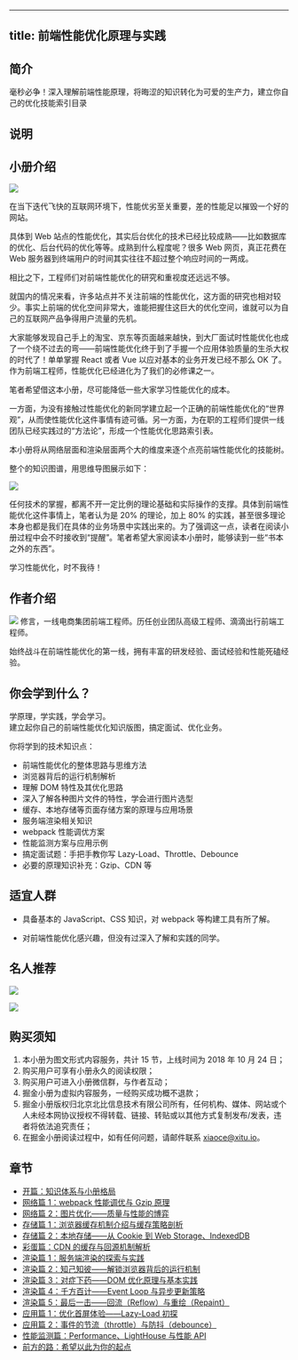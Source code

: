 
---
title: 前端性能优化原理与实践
---

## 简介
毫秒必争！深入理解前端性能原理，将晦涩的知识转化为可爱的生产力，建立你自己的优化技能索引目录

## 说明
## 小册介绍

![](https://p1-jj.byteimg.com/tos-cn-i-t2oaga2asx/gold-user-assets/2018/10/23/166a0aede20ef0d4~tplv-t2oaga2asx-image.image)

在当下迭代飞快的互联网环境下，性能优劣至关重要，差的性能足以摧毁一个好的网站。

具体到 Web 站点的性能优化，其实后台优化的技术已经比较成熟——比如数据库的优化、后台代码的优化等等。成熟到什么程度呢？很多 Web 网页，真正花费在 Web 服务器到终端用户的时间其实往往不超过整个响应时间的一两成。

相比之下，工程师们对前端性能优化的研究和重视度还远远不够。

就国内的情况来看，许多站点并不关注前端的性能优化，这方面的研究也相对较少。事实上前端的优化空间非常大，谁能把握住这巨大的优化空间，谁就可以为自己的互联网产品争得用户流量的先机。

大家能够发现自己手上的淘宝、京东等页面越来越快，到大厂面试时性能优化也成了一个绕不过去的弯——前端性能优化终于到了手握一个应用体验质量的生杀大权的时代了！单单掌握 React 或者 Vue 以应对基本的业务开发已经不那么 OK 了。作为前端工程师，性能优化已经进化为了我们的必修课之一。

笔者希望借这本小册，尽可能降低一些大家学习性能优化的成本。

一方面，为没有接触过性能优化的新同学建立起一个正确的前端性能优化的“世界观”，从而使性能优化这件事情有迹可循。另一方面，为在职的工程师们提供一线团队已经实践过的“方法论”，形成一个性能优化思路索引表。

本小册将从网络层面和渲染层面两个大的维度来逐个点亮前端性能优化的技能树。

整个的知识图谱，用思维导图展示如下：

![](https://p1-jj.byteimg.com/tos-cn-i-t2oaga2asx/gold-user-assets/2018/10/23/1669f529d17dcea2~tplv-t2oaga2asx-image.image)

任何技术的掌握，都离不开一定比例的理论基础和实际操作的支撑。具体到前端性能优化这件事情上，笔者认为是 20\% 的理论，加上 80\% 的实践，甚至很多理论本身也都是我们在具体的业务场景中实践出来的。为了强调这一点，读者在阅读小册过程中会不时接收到“提醒”。笔者希望大家阅读本小册时，能够读到一些“书本之外的东西”。

学习性能优化，时不我待！

## 作者介绍

![](https://p3-juejin.byteimg.com/tos-cn-i-k3u1fbpfcp/b44b81562c444d9e927bf3d1246a6228~tplv-k3u1fbpfcp-zoom-1.image) 修言，一线电商集团前端工程师。历任创业团队高级工程师、滴滴出行前端工程师。

始终战斗在前端性能优化的第一线，拥有丰富的研发经验、面试经验和性能死磕经验。

## 你会学到什么？

学原理，学实践，学会学习。  
建立起你自己的前端性能优化知识版图，搞定面试、优化业务。

你将学到的技术知识点：

- 前端性能优化的整体思路与思维方法
- 浏览器背后的运行机制解析
- 理解 DOM 特性及其优化思路
- 深入了解各种图片文件的特性，学会进行图片选型
- 缓存、本地存储等页面存储方案的原理与应用场景
- 服务端渲染相关知识
- webpack 性能调优方案
- 性能监测方案与应用示例
- 搞定面试题：手把手教你写 Lazy-Load、Throttle、Debounce
- 必要的原理知识补充：Gzip、CDN 等

## 适宜人群

- 具备基本的 JavaScript、CSS 知识，对 webpack 等构建工具有所了解。

- 对前端性能优化感兴趣，但没有过深入了解和实践的同学。

## 名人推荐

![](https://p1-jj.byteimg.com/tos-cn-i-t2oaga2asx/gold-user-assets/2018/10/23/166a0ac1c3d67b6d~tplv-t2oaga2asx-image.image)

![](https://p1-jj.byteimg.com/tos-cn-i-t2oaga2asx/gold-user-assets/2018/10/23/166a0ac64aa5964c~tplv-t2oaga2asx-image.image)

## 购买须知

1.  本小册为图文形式内容服务，共计 15 节，上线时间为 2018 年 10 月 24 日；
2.  购买用户可享有小册永久的阅读权限；
3.  购买用户可进入小册微信群，与作者互动；
4.  掘金小册为虚拟内容服务，一经购买成功概不退款；
5.  掘金小册版权归北京北比信息技术有限公司所有，任何机构、媒体、网站或个人未经本网协议授权不得转载、链接、转贴或以其他方式复制发布/发表，违者将依法追究责任；
6.  在掘金小册阅读过程中，如有任何问题，请邮件联系 <xiaoce@xitu.io>。

## 章节
- [开篇：知识体系与小册格局](./kai-pian-zhi-shi-ti-xi-yu-xiao-ce-ge-ju.md)
- [网络篇 1：webpack 性能调优与 Gzip 原理](<./wang-luo-pian-1-webpack-xing-neng-diao-you-yu-gzip-yuan-li.md>)
- [网络篇 2：图片优化——质量与性能的博弈](<./wang-luo-pian-2-tu-pian-you-hua----zhi-liang-yu-xing-neng-de-bo-yi.md>)
- [存储篇 1：浏览器缓存机制介绍与缓存策略剖析](<./cun-chu-pian-1-liu-lan-qi-huan-cun-ji-zhi-jie-shao-yu-huan-cun-ce-lue-pou-xi.md>)
- [存储篇 2：本地存储——从 Cookie 到 Web Storage、IndexedDB](<./cun-chu-pian-2-ben-di-cun-chu----cong-cookie-dao-web-storage-indexeddb.md>)
- [彩蛋篇：CDN 的缓存与回源机制解析](<./cai-dan-pian-cdn-de-huan-cun-yu-hui-yuan-ji-zhi-jie-xi.md>)
- [渲染篇 1：服务端渲染的探索与实践](<./xuan-ran-pian-1-fu-wu-duan-xuan-ran-de-tan-suo-yu-shi-jian.md>)
- [渲染篇 2：知己知彼——解锁浏览器背后的运行机制](<./xuan-ran-pian-2-zhi-ji-zhi-bi----jie-suo-liu-lan-qi-bei-hou-de-yun-xing-ji-zhi.md>)
- [渲染篇 3：对症下药——DOM 优化原理与基本实践](<./xuan-ran-pian-3-dui-zheng-xia-yao----dom-you-hua-yuan-li-yu-ji-ben-shi-jian.md>)
- [渲染篇 4：千方百计——Event Loop 与异步更新策略](<./xuan-ran-pian-4-qian-fang-bai-ji----event-loop-yu-yi-bu-geng-xin-ce-lue.md>)
- [渲染篇 5：最后一击——回流（Reflow）与重绘（Repaint）](<./xuan-ran-pian-5-zui-hou-yi-ji----hui-liu-reflow-yu-chong-hui-repaint-.md>)
- [应用篇 1：优化首屏体验——Lazy-Load 初探](<./ying-yong-pian-1-you-hua-shou-ping-ti-yan----lazy-load-chu-tan.md>)
- [应用篇 2：事件的节流（throttle）与防抖（debounce）](<./ying-yong-pian-2-shi-jian-de-jie-liu-throttle-yu-fang-dou-debounce-.md>)
- [性能监测篇：Performance、LightHouse 与性能 API](<./xing-neng-jian-ce-pian-performance-lighthouse-yu-xing-neng-api.md>)
- [前方的路：希望以此为你的起点](./qian-fang-de-lu-xi-wang-yi-ci-wei-ni-de-qi-dian.md)

    